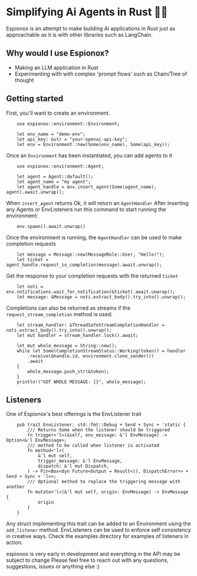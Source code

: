 # Simplifying Ai Agents in Rust 🕵🏼

Espionox is an attempt to make building Ai applications in Rust just as approachable as it is with other libraries such as LangChain.

## Why would I use Espionox?

- Making an LLM application in Rust
- Experimenting with with complex 'prompt flows' such as Chain/Tree of thought

## Getting started

First, you'll want to create an environment.

```
    use espionox::environment::Environment;

    let env_name = "demo-env";
    let api_key: &str = "your-openai-api-key";
    let env = Environment::new(Some(env_name), Some(api_key));
```

Once an `Environment` has been instantiated, you can add agents to it

```
    use espionox::environment::Agent;

    let agent = Agent::default();
    let agent_name = "my agent";
    let agent_handle = env.insert_agent(Some(agent_name), agent).await.unwrap();
```

When `insert_agent` returns Ok, it will return an `AgentHandler`
After inserting any Agents or EnvListeners run this command to start running the environment:

```
    env.spawn().await.unwrap()
```

Once the environment is running, the `AgentHandler` can be used to make completion requests

```
    let message = Message::new(MessageRole::User, "Hello!");
    let ticket = agent_handle.request_io_completion(message).await.unwrap();
```

Get the response to your completion requests with the returned `ticket`

```
    let noti = env.notifications.wait_for_notification(&ticket).await.unwrap();
    let message: &Message = noti.extract_body().try_into().unwrap();
```

Completions can also be returned as streams if the `request_stream_completion` method is used:

```
    let stream_handler: &ThreadSafeStreamCompletionHandler = noti.extract_body().try_into().unwrap();
    let mut handler = stream_handler.lock().await;

    let mut whole_message = String::new();
    while let Some(CompletionStreamStatus::Working(token)) = handler
        .receive(&handle.id, environment.clone_sender())
        .await
    {
        whole_message.push_str(&token);
    }
    println!("GOT WHOLE MESSAGE: {}", whole_message);
```

## Listeners

One of Espionox's best offerings is the EnvListener trait

```
    pub trait EnvListener: std::fmt::Debug + Send + Sync + 'static {
        /// Returns Some when the listener should be triggered
        fn trigger<'l>(&self, env_message: &'l EnvMessage) -> Option<&'l EnvMessage>;
        /// method to be called when listener is activated
        fn method<'l>(
            &'l mut self,
            trigger_message: &'l EnvMessage,
            dispatch: &'l mut Dispatch,
        ) -> Pin<Box<dyn Future<Output = Result<(), DispatchError>> + Send + Sync + 'l>>;
        /// Optional method to replace the triggering message with another
        fn mutate<'l>(&'l mut self, origin: EnvMessage) -> EnvMessage {
            origin
        }
    }
```

Any struct implementing this trait can be added to an Environment using the `add_listener` method. EnvListeners can be used to enforce self consistency in creative ways. Check the examples directory for examples of listeners in action.

espionox is very early in development and everything in the API may be subject to change
Please feel free to reach out with any questions, suggestions, issues or anything else :)
